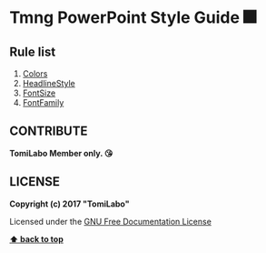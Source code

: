 # Tmng PowerPoint Style Guide :fireworks:

## Rule list

  1. [Colors](./rules/colors/colors.md)
  1. [HeadlineStyle](./rules/haedline/headline.md)
  1. [FontSize](./rules/font_size.md)
  1. [FontFamily](./rules/font_family.md)

CONTRIBUTE
---

**TomiLabo Member only. :kissing_heart:**

LICENSE
---

**Copyright (c) 2017 "TomiLabo"**

Licensed under the [GNU Free Documentation License](./LICENSE.txt)

**[⬆ back to top](#rule-list)**
